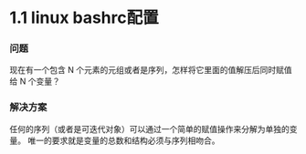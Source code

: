 # 1.1 linux bashrc配置

### 问题
现在有一个包含 N 个元素的元组或者是序列，怎样将它里面的值解压后同时赋值给 N 个变量？

### 解决方案
任何的序列（或者是可迭代对象）可以通过一个简单的赋值操作来分解为单独的变量。
唯一的要求就是变量的总数和结构必须与序列相吻合。
